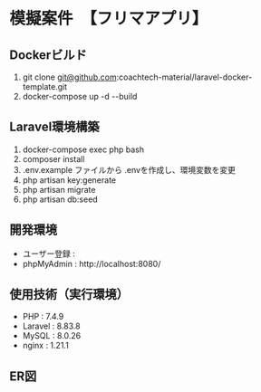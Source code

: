 # 模擬案件　【フリマアプリ】

## Dockerビルド
1.  git clone git@github.com:coachtech-material/laravel-docker-template.git
2. docker-compose up -d --build

## Laravel環境構築
1. docker-compose exec php bash
2. composer install
3. .env.example ファイルから .envを作成し、環境変数を変更
4. php artisan key:generate
5. php artisan migrate
6. php artisan db:seed

## 開発環境
* ユーザー登録 : 
* phpMyAdmin : http://localhost:8080/

## 使用技術（実行環境）
* PHP : 7.4.9
* Laravel : 8.83.8
* MySQL : 8.0.26
* nginx : 1.21.1


## ER図

